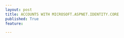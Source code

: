```yaml
---
layout: post
title: ACCOUNTS WITH MICROSOFT.ASPNET.IDENTITY.CORE
published: True
feature: 

---
```


